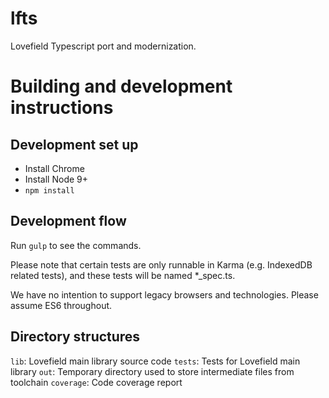 # lfts

Lovefield Typescript port and modernization.

# Building and development instructions

## Development set up

* Install Chrome
* Install Node 9+
* `npm install`

## Development flow

Run `gulp` to see the commands.

Please note that certain tests are only runnable in Karma (e.g. IndexedDB
related tests), and these tests will be named *_spec.ts.

We have no intention to support legacy browsers and technologies. Please
assume ES6 throughout.

## Directory structures

`lib`: Lovefield main library source code
`tests`: Tests for Lovefield main library
`out`: Temporary directory used to store intermediate files from toolchain
`coverage`: Code coverage report
